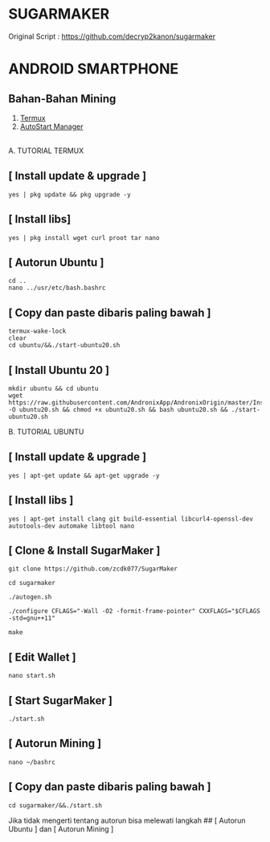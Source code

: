# SUGARMAKER
Original Script : https://github.com/decryp2kanon/sugarmaker

# ANDROID SMARTPHONE

## Bahan-Bahan Mining
1. <a href=https://moneyblink.com/UhQzhTymk>Termux</a>
2. <a href=https://moneyblink.com/7kzerY1eXJx1>AutoStart Manager</a> <br><br>

A. TUTORIAL TERMUX

## [ Install update & upgrade ]

```
yes | pkg update && pkg upgrade -y
```

## [ Install libs]

```
yes | pkg install wget curl proot tar nano
```

## [ Autorun Ubuntu ]

```
cd ..
nano ../usr/etc/bash.bashrc
```

## [ Copy dan paste dibaris paling bawah ]

```
termux-wake-lock
clear
cd ubuntu/&&./start-ubuntu20.sh
```

## [ Install Ubuntu 20 ]

```
mkdir ubuntu && cd ubuntu
wget https://raw.githubusercontent.com/AndronixApp/AndronixOrigin/master/Installer/Ubuntu20/ubuntu20.sh -O ubuntu20.sh && chmod +x ubuntu20.sh && bash ubuntu20.sh && ./start-ubuntu20.sh
```

B. TUTORIAL UBUNTU

## [ Install update & upgrade ]

```
yes | apt-get update && apt-get upgrade -y
```

## [ Install libs ]

```
yes | apt-get install clang git build-essential libcurl4-openssl-dev autotools-dev automake libtool nano
```

## [ Clone & Install SugarMaker ]
```
git clone https://github.com/zcdk077/SugarMaker
```
```
cd sugarmaker
```
```
./autogen.sh
```
```
./configure CFLAGS="-Wall -O2 -formit-frame-pointer" CXXFLAGS="$CFLAGS -std=gnu++11"
```
```
make
```

## [ Edit Wallet ]
```
nano start.sh
```

## [ Start SugarMaker ]
```
./start.sh
```

## [ Autorun Mining ]

```
nano ~/bashrc
```

## [ Copy dan paste dibaris paling bawah ]

```
cd sugarmaker/&&./start.sh
```

Jika tidak mengerti tentang autorun bisa melewati langkah ## [ Autorun Ubuntu ] dan [ Autorun Mining ]
